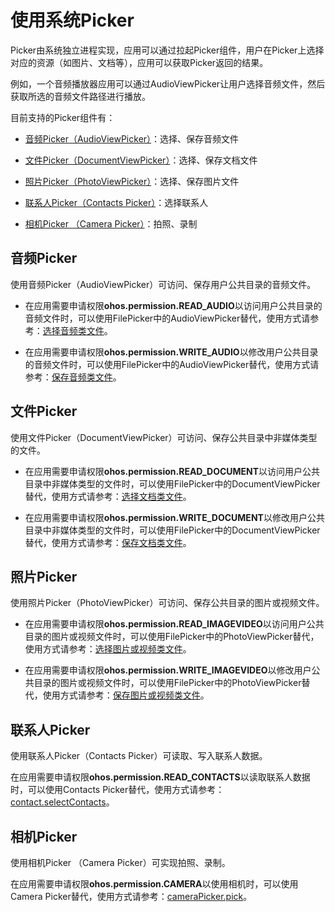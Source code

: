 # 使用系统Picker

Picker由系统独立进程实现，应用可以通过拉起Picker组件，用户在Picker上选择对应的资源（如图片、文档等），应用可以获取Picker返回的结果。

例如，一个音频播放器应用可以通过AudioViewPicker让用户选择音频文件，然后获取所选的音频文件路径进行播放。

目前支持的Picker组件有：

- [音频Picker（AudioViewPicker）](#音频picker)：选择、保存音频文件

- [文件Picker（DocumentViewPicker）](#文件picker)：选择、保存文档文件

- [照片Picker（PhotoViewPicker）](#照片picker)：选择、保存图片文件

- [联系人Picker（Contacts Picker）](#联系人picker)：选择联系人

- [相机Picker （Camera Picker）](#相机picker)：拍照、录制

## 音频Picker

使用音频Picker（AudioViewPicker）可访问、保存用户公共目录的音频文件。

- 在应用需要申请权限**ohos.permission.READ_AUDIO**以访问用户公共目录的音频文件时，可以使用FilePicker中的AudioViewPicker替代，使用方式请参考：[选择音频类文件](../../file-management/select-user-file.md#选择音频类文件)。

- 在应用需要申请权限**ohos.permission.WRITE_AUDIO**以修改用户公共目录的音频文件时，可以使用FilePicker中的AudioViewPicker替代，使用方式请参考：[保存音频类文件](../../file-management/save-user-file.md#保存音频类文件)。

## 文件Picker

使用文件Picker（DocumentViewPicker）可访问、保存公共目录中非媒体类型的文件。

- 在应用需要申请权限**ohos.permission.READ_DOCUMENT**以访问用户公共目录中非媒体类型的文件时，可以使用FilePicker中的DocumentViewPicker替代，使用方式请参考：[选择文档类文件](../../file-management/select-user-file.md#选择文档类文件)。

- 在应用需要申请权限**ohos.permission.WRITE_DOCUMENT**以修改用户公共目录中非媒体类型的文件时，可以使用FilePicker中的DocumentViewPicker替代，使用方式请参考：[保存文档类文件](../../file-management/save-user-file.md#保存文档类文件)。


## 照片Picker

使用照片Picker（PhotoViewPicker）可访问、保存公共目录的图片或视频文件。

- 在应用需要申请权限**ohos.permission.READ_IMAGEVIDEO**以访问用户公共目录的图片或视频文件时，可以使用FilePicker中的PhotoViewPicker替代，使用方式请参考：[选择图片或视频类文件](../../file-management/select-user-file.md#选择图片或视频类文件)。

- 在应用需要申请权限**ohos.permission.WRITE_IMAGEVIDEO**以修改用户公共目录的图片或视频文件时，可以使用FilePicker中的PhotoViewPicker替代，使用方式请参考：[保存图片或视频类文件](../../file-management/save-user-file.md#保存图片或视频类文件)。


## 联系人Picker

使用联系人Picker（Contacts Picker）可读取、写入联系人数据。

在应用需要申请权限**ohos.permission.READ_CONTACTS**以读取联系人数据时，可以使用Contacts Picker替代，使用方式请参考：[contact.selectContacts](../../reference/apis-contacts-kit/js-apis-contact.md##contactselectcontacts10)。

## 相机Picker

使用相机Picker （Camera Picker）可实现拍照、录制。

在应用需要申请权限**ohos.permission.CAMERA**以使用相机时，可以使用Camera Picker替代，使用方式请参考：[cameraPicker.pick](../../reference/apis-camera-kit/js-apis-cameraPicker.md#pick)。